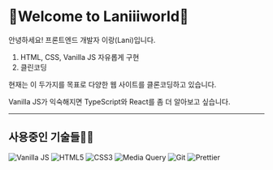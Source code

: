<!---
laniiiiworld/laniiiiworld is a ✨ special ✨ repository because its `README.md` (this file) appears on your GitHub profile.
You can click the Preview link to take a look at your changes.

- 👋 Hi, I’m @laniiiiworld
- 👀 I’m interested in ...
- 🌱 I’m currently learning ...
- 💞️ I’m looking to collaborate on ...
- 📫 How to reach me ...
--->
# 🎡Welcome to Laniiiworld🎡
안녕하세요! 프론트엔드 개발자 이랑(Lani)입니다.
1. HTML, CSS, Vanilla JS 자유롭게 구현
2. 클린코딩

현재는 이 두가지를 목표로 다양한 웹 사이트를 클론코딩하고 있습니다.

Vanilla JS가 익숙해지면 TypeScript와 React를 좀 더 알아보고 싶습니다.

---
## 사용중인 기술들🤹‍♀️
![Vanilla JS](https://img.shields.io/badge/-JavaScript-F05032?style=for-the-badge&logo=JavaScript&logoColor=ffffff)
![HTML5](https://img.shields.io/badge/-HTML5-007acc?style=for-the-badge&logo=html5)
![CSS3](https://img.shields.io/badge/-CSS3-%23f7df1c?style=for-the-badge&logo=css3&logoColor=23ffce5a)
![Media Query](https://img.shields.io/badge/-MediaQuery-007acc?style=for-the-badge&logo=MediaQuery&logoColor=ffffff)
![Git](https://img.shields.io/badge/-Git-43853d?style=for-the-badge&logo=Git&logoColor=ffffff)
![Prettier](https://img.shields.io/badge/-Prettier-46a2f1?style=for-the-badge&logo=Prettier&logoColor=ffffff)
<!--##클론코딩 프로젝트들 데모-->
